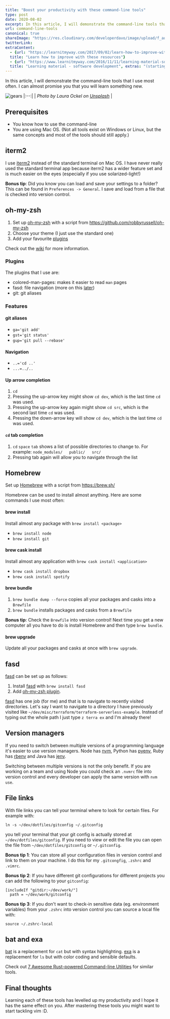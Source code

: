 ```yaml
---
title: "Boost your productivity with these command-line tools"
type: post
date: 2020-08-02
excerpt: In this article, I will demonstrate the command-line tools that I use most often. I can almost promise you that you will learn something new.
url: command-line-tools
canonical: true
shareImage: "https://res.cloudinary.com/developerdavo/image/upload/f_auto,w_1200/v1596374778/learnitmyway/laura-ockel-UQ2Fw_9oApU-unsplash_gcxa3g.jpg"
twitterLink: 
extraContent:
  - {url: "https://learnitmyway.com/2017/09/02/learn-how-to-improve-with-these-resources/", 
  title: "Learn how to improve with these resources"}
  - {url: "https://www.learnitmyway.com/2016/11/11/learning-material-software-development/", 
  title: "Learning material - software development", extras: "(starting with Intro to CS)"}
---
```


In this article, I will demonstrate the command-line tools that I use most often. I can almost promise you that you will learn something new.

<!--more-->
<!-- og:description -->

![gears](https://res.cloudinary.com/developerdavo/image/upload/f_auto,w_1000/v1596374778/learnitmyway/laura-ockel-UQ2Fw_9oApU-unsplash_gcxa3g.jpg)
|:--:|
| *Photo by Laura Ockel on [Unsplash](https://unsplash.com/photos/UQ2Fw_9oApU)* |

## Prerequisites

- You know how to use the command-line
- You are using Mac OS. (Not all tools exist on Windows or Linux, but the same concepts and most of the tools should still apply.)

## iterm2

I use [iterm2](https://www.iterm2.com/) instead of the standard terminal on Mac OS. I have never really used the standard terminal app because iterm2 has a wider feature set and is much easier on the eyes (especially if you use solarized-light!)

**Bonus tip**: Did you know you can load and save your settings to a folder? This can be found in `Preferences -> General`. I save and load from a file that is checked into version control.

## oh-my-zsh

1. Set up [oh-my-zsh](https://github.com/ohmyzsh/ohmyzsh) with a script from <https://github.com/robbyrussell/oh-my-zsh>
1. Choose your theme (I just use the standard one)
1. Add your favourite [plugins](https://github.com/ohmyzsh/ohmyzsh/wiki/Plugins)

Check out the [wiki](https://github.com/ohmyzsh/ohmyzsh/wiki) for more information.

### Plugins

The plugins that I use are:

- colored-man-pages: makes it easier to read `man` pages
- fasd: file navigation (more on this [later](#fasd))
- git: git aliases

### Features

#### git aliases

- `ga='git add'`
- `gst='git status'`
- `gup='git pull --rebase'`

#### Navigation

- `..='cd ..'`
- `...=../..`

#### Up arrow completion

1. `cd`
1. Pressing the up-arrow key might show `cd dev`, which is the last time `cd` was used.
1. Pressing the up-arrow key again might show `cd src`, which is the second last time `cd` was used.
1. Pressing the down-arrow key will show `cd dev`, which is the last time `cd` was used.

#### `cd` tab completion
  
1. `cd` `space` `tab` shows a list of possible directories to change to. For example: `node_modules/   public/   src/`
2. Pressing tab again will allow you to navigate through the list

## Homebrew

Set up [Homebrew](https://brew.sh/) with a script from <https://brew.sh/>

Homebrew can be used to install almost anything. Here are some commands I use most often:

#### brew install

Install almost any package with `brew install <package>`

- `brew install node`
- `brew install git`

#### brew cask install

Install almost any application with `brew cask install <application>`

- `brew cask install dropbox`
- `brew cask install spotify`

#### brew bundle

1. `brew bundle dump --force` copies all your packages and casks into a `Brewfile`
2. `brew bundle` installs packages and casks from a `Brewfile`

**Bonus tip**: Check the `Brewfile` into version control! Next time you get a new computer all you have to do is install Homebrew and then type `brew bundle`.

#### brew upgrade

Update all your packages and casks at once with `brew upgrade`.

## fasd

[fasd](https://github.com/clvv/fasd) can be set up as follows:

1. Install [fasd](https://github.com/clvv/fasd) with `brew install fasd`
1. Add [oh-my-zsh plugin](https://github.com/ohmyzsh/ohmyzsh/tree/master/plugins/fasd).

[fasd](https://github.com/clvv/fasd) has one job (for me) and that is to navigate to recently visited directories. Let's say I want to navigate to a directory I have previously visited like `~/dev/misc/terraform/terraform-serverless-example`. Instead of typing out the whole path I just type `z terra ex` and I'm already there!

## Version managers

If you need to switch between multiple versions of a programming language it's easier to use version managers. Node has [nvm](https://github.com/nvm-sh/nvm), Python has [pyenv](https://github.com/pyenv/pyenv), Ruby has [rbenv](https://github.com/rbenv/rbenv) and Java has [jenv](https://www.jenv.be/). 

Switching between multiple versions is not the only benefit. If you are working on a team and using Node you could check an `.nvmrc` file into version control and every developer can apply the same version with `nvm use`.

## File links

With file links you can tell your terminal where to look for certain files. For example with:

```shell
ln -s ~/dev/dotfiles/gitconfig ~/.gitconfig
```

you tell your terminal that your git config is actually stored at `~/dev/dotfiles/gitconfig`. If you need to view or edit the file you can open the file from `~/dev/dotfiles/gitconfig` or `~/.gitconfig`. 

**Bonus tip 1**: You can store all your configuration files in version control and link to them on your machine. I do this for my `.gitcongfig`, `.zshrc` and `.vimrc`.

**Bonus tip 2**: If you have different git configurations for different projects you can add the following to your `gitconfig`:

```shell
[includeIf "gitdir:~/dev/work/"]
  path = ~/dev/work/gitconfig
```

**Bonus tip 3**: If you don't want to check-in sensitive data (eg. environment variables) from your `.zshrc` into version control you can source a local file with:

```shell
source ~/.zshrc-local
```

## bat and exa

[bat](https://github.com/sharkdp/bat) is a replacement for `cat` but with syntax highlighting. [exa](https://github.com/ogham/exa) is a replacement for `ls` but with color coding and sensible defaults.

Check out [7 Awesome Rust-powered Command-line Utilities](https://towardsdatascience.com/awesome-rust-powered-command-line-utilities-b5359c38692) for similar tools.

## Final thoughts

Learning each of these tools has levelled up my productivity and I hope it has the same effect on you. After mastering these tools you might want to start tackling vim :D.
